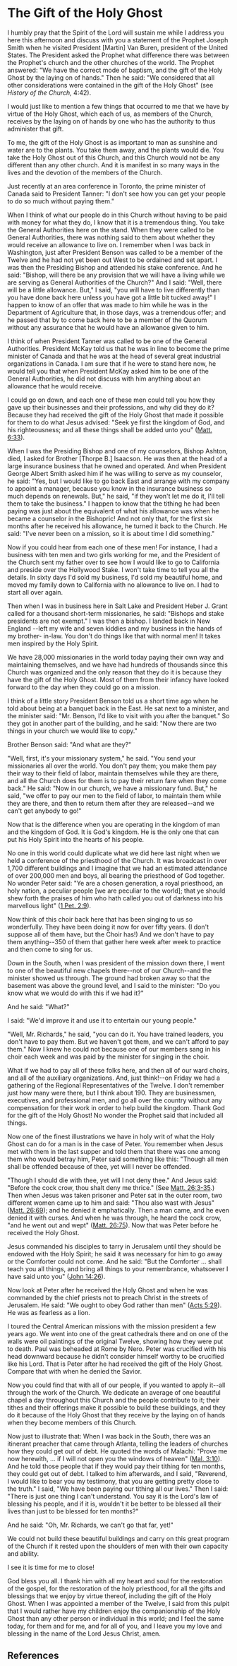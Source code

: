 # The Gift of the Holy Ghost

I humbly pray that the Spirit of the Lord will sustain me while I address you
here this afternoon and discuss with you a statement of the Prophet Joseph
Smith when he visited President [Martin] Van Buren, president of the United
States. The President asked the Prophet what difference there was between the
Prophet's church and the other churches of the world. The Prophet answered:
"We have the correct mode of baptism, and the gift of the Holy Ghost by the
laying on of hands." Then he said: "We considered that all other
considerations were contained in the gift of the Holy Ghost" (see _History of
the Church,_ 4:42).

I would just like to mention a few things that occurred to me that we have by
virtue of the Holy Ghost, which each of us, as members of the Church, receives
by the laying on of hands by one who has the authority to thus administer that
gift.

To me, the gift of the Holy Ghost is as important to man as sunshine and water
are to the plants. You take them away, and the plants would die. You take the
Holy Ghost out of this Church, and this Church would not be any different than
any other church. And it is manifest in so many ways in the lives and the
devotion of the members of the Church.

Just recently at an area conference in Toronto, the prime minister of Canada
said to President Tanner: "I don't see how you can get your people to do so
much without paying them."

When I think of what our people do in this Church without having to be paid
with money for what they do, I know that it is a tremendous thing. You take
the General Authorities here on the stand. When they were called to be General
Authorities, there was nothing said to them about whether they would receive
an allowance to live on. I remember when I was back in Washington, just after
President Benson was called to be a member of the Twelve and he had not yet
been out West to be ordained and set apart. I was then the Presiding Bishop
and attended his stake conference. And he said: "Bishop, will there be any
provision that we will have a living while we are serving as General
Authorities of the Church?" And I said: "Well, there will be a little
allowance. But," I said, "you will have to live differently than you have done
back here unless you have got a little bit tucked away!" I happen to know of
an offer that was made to him while he was in the Department of Agriculture
that, in those days, was a tremendous offer; and he passed that by to come
back here to be a member of the Quorum without any assurance that he would
have an allowance given to him.

I think of when President Tanner was called to be one of the General
Authorities. President McKay told us that he was in line to become the prime
minister of Canada and that he was at the head of several great industrial
organizations in Canada. I am sure that if he were to stand here now, he would
tell you that when President McKay asked him to be one of the General
Authorities, he did not discuss with him anything about an allowance that he
would receive.

I could go on down, and each one of these men could tell you how they gave up
their businesses and their professions, and why did they do it? Because they
had received the gift of the Holy Ghost that made it possible for them to do
what Jesus advised: "Seek ye first the kingdom of God, and his righteousness;
and all these things shall be added unto you" ([Matt.
6:33](/scriptures/nt/matt/6.33?lang=eng#32)).

When I was the Presiding Bishop and one of my counselors, Bishop Ashton, died,
I asked for Brother [Thorpe B.] Isaacson. He was then at the head of a large
insurance business that he owned and operated. And when President George
Albert Smith asked him if he was willing to serve as my counselor, he said:
"Yes, but I would like to go back East and arrange with my company to appoint
a manager, because you know in the insurance business so much depends on
renewals. But," he said, "if they won't let me do it, I'll tell them to take
the business." I happen to know that the tithing he had been paying was just
about the equivalent of what his allowance was when he became a counselor in
the Bishopric! And not only that, for the first six months after he received
his allowance, he turned it back to the Church. He said: "I've never been on a
mission, so it is about time I did something."

Now if you could hear from each one of these men! For instance, I had a
business with ten men and two girls working for me, and the President of the
Church sent my father over to see how I would like to go to California and
preside over the Hollywood Stake. I won't take time to tell you all the
details. In sixty days I'd sold my business, I'd sold my beautiful home, and
moved my family down to California with no allowance to live on. I had to
start all over again.

Then when I was in business here in Salt Lake and President Heber J. Grant
called for a thousand short-term missionaries, he said: "Bishops and stake
presidents are not exempt." I was then a bishop. I landed back in New England
--left my wife and seven kiddies and my business in the hands of my brother-
in-law. You don't do things like that with normal men! It takes men inspired
by the Holy Spirit.

We have 28,000 missionaries in the world today paying their own way and
maintaining themselves, and we have had hundreds of thousands since this
Church was organized and the only reason that they do it is because they have
the gift of the Holy Ghost. Most of them from their infancy have looked
forward to the day when they could go on a mission.

I think of a little story President Benson told us a short time ago when he
told about being at a banquet back in the East. He sat next to a minister, and
the minister said: "Mr. Benson, I'd like to visit with you after the banquet."
So they got in another part of the building, and he said: "Now there are two
things in your church we would like to copy."

Brother Benson said: "And what are they?"

"Well, first, it's your missionary system," he said. "You send your
missionaries all over the world. You don't pay them; you make them pay their
way to their field of labor, maintain themselves while they are there, and all
the Church does for them is to pay their return fare when they come back." He
said: "Now in our church, we have a missionary fund. But," he said, "we offer
to pay our men to the field of labor, to maintain them while they are there,
and then to return them after they are released--and we can't get anybody to
go!"

Now that is the difference when you are operating in the kingdom of man and
the kingdom of God. It is God's kingdom. He is the only one that can put his
Holy Spirit into the hearts of his people.

No one in this world could duplicate what we did here last night when we held
a conference of the priesthood of the Church. It was broadcast in over 1,700
different buildings and I imagine that we had an estimated attendance of over
200,000 men and boys, all bearing the priesthood of God together. No wonder
Peter said: "Ye are a chosen generation, a royal priesthood, an holy nation, a
peculiar people [we are peculiar to the world]; that ye should shew forth the
praises of him who hath called you out of darkness into his marvellous light"
([1 Pet. 2:9](/scriptures/nt/1-pet/2.9?lang=eng#8)).

Now think of this choir back here that has been singing to us so wonderfully.
They have been doing it now for over fifty years. (I don't suppose all of them
have, but the Choir has!) And we don't have to pay them anything--350 of them
that gather here week after week to practice and then come to sing for us.

Down in the South, when I was president of the mission down there, I went to
one of the beautiful new chapels there--not of our Church--and the minister
showed us through. The ground had broken away so that the basement was above
the ground level, and I said to the minister: "Do you know what we would do
with this if we had it?"

And he said: "What?"

I said: "We'd improve it and use it to entertain our young people."

"Well, Mr. Richards," he said, "you can do it. You have trained leaders, you
don't have to pay them. But we haven't got them, and we can't afford to pay
them." Now I knew he could not because one of our members sang in his choir
each week and was paid by the minister for singing in the choir.

What if we had to pay all of these folks here, and then all of our ward
choirs, and all of the auxiliary organizations. And, just think!--on Friday we
had a gathering of the Regional Representatives of the Twelve. I don't
remember just how many were there, but I think about 190. They are
businessmen, executives, and professional men, and go all over the country
without any compensation for their work in order to help build the kingdom.
Thank God for the gift of the Holy Ghost! No wonder the Prophet said that
included all things.

Now one of the finest illustrations we have in holy writ of what the Holy
Ghost can do for a man is in the case of Peter. You remember when Jesus met
with them in the last supper and told them that there was one among them who
would betray him, Peter said something like this: "Though all men shall be
offended because of thee, yet will I never be offended.

"Though I should die with thee, yet will I not deny thee." And Jesus said:
"Before the cock crow, thou shalt deny me thrice." (See [Matt.
26:3-35](/scriptures/nt/matt/26.3-35?lang=eng#2).) Then when Jesus was taken
prisoner and Peter sat in the outer room, two different women came up to him
and said: "Thou also wast with Jesus" ([Matt.
26:69](/scriptures/nt/matt/26.69?lang=eng#68)); and he denied it emphatically.
Then a man came, and he even denied it with curses. And when he was through,
he heard the cock crow, "and he went out and wept" ([Matt.
26:75](/scriptures/nt/matt/26.75?lang=eng#74)). Now that was Peter before he
received the Holy Ghost.

Jesus commanded his disciples to tarry in Jerusalem until they should be
endowed with the Holy Spirit; he said it was necessary for him to go away or
the Comforter could not come. And he said: "But the Comforter ... shall teach
you all things, and bring all things to your remembrance, whatsoever I have
said unto you" ([John 14:26](/scriptures/nt/john/14.26?lang=eng#25)).

Now look at Peter after he received the Holy Ghost and when he was commanded
by the chief priests not to preach Christ in the streets of Jerusalem. He
said: "We ought to obey God rather than men" ([Acts
5:29](/scriptures/nt/acts/5.29?lang=eng#28)). He was as fearless as a lion.

I toured the Central American missions with the mission president a few years
ago. We went into one of the great cathedrals there and on one of the walls
were oil paintings of the original Twelve, showing how they were put to death.
Paul was beheaded at Rome by Nero. Peter was crucified with his head downward
because he didn't consider himself worthy to be crucified like his Lord. That
is Peter after he had received the gift of the Holy Ghost. Compare that with
when he denied the Savior.

Now you could find that with all of our people, if you wanted to apply it--all
through the work of the Church. We dedicate an average of one beautiful chapel
a day throughout this Church and the people contribute to it; their tithes and
their offerings make it possible to build these buildings, and they do it
because of the Holy Ghost that they receive by the laying on of hands when
they become members of this Church.

Now just to illustrate that: When I was back in the South, there was an
itinerant preacher that came through Atlanta, telling the leaders of churches
how they could get out of debt. He quoted the words of Malachi: "Prove me now
herewith, ... if I will not open you the windows of heaven" ([Mal.
3:10](/scriptures/ot/mal/3.10?lang=eng#9)). And he told those people that if
they would pay their tithing for ten months, they could get out of debt. I
talked to him afterwards, and I said, "Reverend, I would like to bear you my
testimony, that you are getting pretty close to the truth." I said, "We have
been paying our tithing all our lives." Then I said: "There is just one thing
I can't understand. You say it is the Lord's law of blessing his people, and
if it is, wouldn't it be better to be blessed all their lives than just to be
blessed for ten months?"

And he said: "Oh, Mr. Richards, we can't go that far, yet!"

We could not build these beautiful buildings and carry on this great program
of the Church if it rested upon the shoulders of men with their own capacity
and ability.

I see it is time for me to close!

God bless you all. I thank him with all my heart and soul for the restoration
of the gospel, for the restoration of the holy priesthood, for all the gifts
and blessings that we enjoy by virtue thereof, including the gift of the Holy
Ghost. When I was appointed a member of the Twelve, I said from this pulpit
that I would rather have my children enjoy the companionship of the Holy Ghost
than any other person or individual in this world; and I feel the same today,
for them and for me, and for all of you, and I leave you my love and blessing
in the name of the Lord Jesus Christ, amen.

## References

